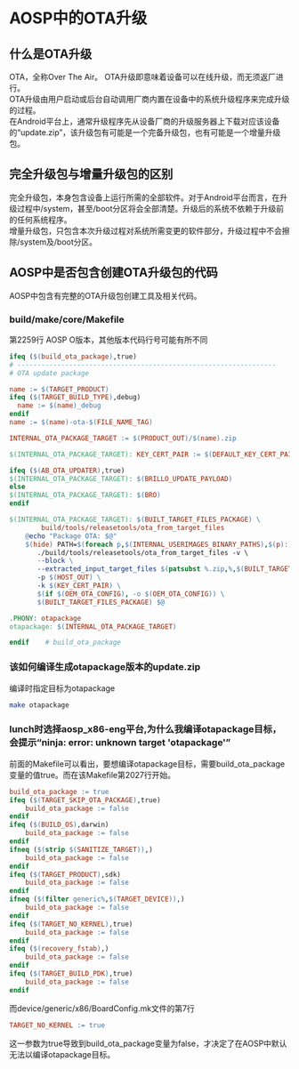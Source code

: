 # AOSP中的OTA升级

## 什么是OTA升级
OTA，全称Over The Air。 OTA升级即意味着设备可以在线升级，而无须返厂进行。  
OTA升级由用户启动或后台自动调用厂商内置在设备中的系统升级程序来完成升级的过程。  
在Android平台上，通常升级程序先从设备厂商的升级服务器上下载对应该设备的“update.zip”，该升级包有可能是一个完备升级包，也有可能是一个增量升级包。  
## 完全升级包与增量升级包的区别
完全升级包，本身包含设备上运行所需的全部软件。对于Android平台而言，在升级过程中/system，甚至/boot分区将会全部清楚。升级后的系统不依赖于升级前的任何系统程序。  
增量升级包，只包含本次升级过程对系统所需变更的软件部分，升级过程中不会擦除/system及/boot分区。  
## AOSP中是否包含创建OTA升级包的代码
AOSP中包含有完整的OTA升级包创建工具及相关代码。
### build/make/core/Makefile
第2259行 AOSP O版本，其他版本代码行号可能有所不同
```Makefile
ifeq ($(build_ota_package),true)
# -----------------------------------------------------------------
# OTA update package

name := $(TARGET_PRODUCT)
ifeq ($(TARGET_BUILD_TYPE),debug)
  name := $(name)_debug
endif
name := $(name)-ota-$(FILE_NAME_TAG)

INTERNAL_OTA_PACKAGE_TARGET := $(PRODUCT_OUT)/$(name).zip

$(INTERNAL_OTA_PACKAGE_TARGET): KEY_CERT_PAIR := $(DEFAULT_KEY_CERT_PAIR)

ifeq ($(AB_OTA_UPDATER),true)
$(INTERNAL_OTA_PACKAGE_TARGET): $(BRILLO_UPDATE_PAYLOAD)
else
$(INTERNAL_OTA_PACKAGE_TARGET): $(BRO)
endif

$(INTERNAL_OTA_PACKAGE_TARGET): $(BUILT_TARGET_FILES_PACKAGE) \
		build/tools/releasetools/ota_from_target_files
	@echo "Package OTA: $@"
	$(hide) PATH=$(foreach p,$(INTERNAL_USERIMAGES_BINARY_PATHS),$(p):)$$PATH MKBOOTIMG=$(MKBOOTIMG) \
	   ./build/tools/releasetools/ota_from_target_files -v \
	   --block \
	   --extracted_input_target_files $(patsubst %.zip,%,$(BUILT_TARGET_FILES_PACKAGE)) \
	   -p $(HOST_OUT) \
	   -k $(KEY_CERT_PAIR) \
	   $(if $(OEM_OTA_CONFIG), -o $(OEM_OTA_CONFIG)) \
	   $(BUILT_TARGET_FILES_PACKAGE) $@

.PHONY: otapackage
otapackage: $(INTERNAL_OTA_PACKAGE_TARGET)

endif    # build_ota_package
```
### 该如何编译生成otapackage版本的update.zip
编译时指定目标为otapackage
```bash
make otapackage
```
### lunch时选择aosp_x86-eng平台,为什么我编译otapackage目标，会提示“ninja: error: unknown target 'otapackage'”
前面的Makefile可以看出，要想编译otapackage目标，需要build_ota_package变量的值true。而在该Makefile第2027行开始。  
 
```Makefile
build_ota_package := true
ifeq ($(TARGET_SKIP_OTA_PACKAGE),true)
    build_ota_package := false
endif
ifeq ($(BUILD_OS),darwin)
    build_ota_package := false
endif
ifneq ($(strip $(SANITIZE_TARGET)),)
    build_ota_package := false
endif
ifeq ($(TARGET_PRODUCT),sdk)
    build_ota_package := false
endif
ifneq ($(filter generic%,$(TARGET_DEVICE)),)
    build_ota_package := false
endif
ifeq ($(TARGET_NO_KERNEL),true)
    build_ota_package := false
endif
ifeq ($(recovery_fstab),)
    build_ota_package := false
endif
ifeq ($(TARGET_BUILD_PDK),true)
    build_ota_package := false
endif
```  
而device/generic/x86/BoardConfig.mk文件的第7行
```Makefile
TARGET_NO_KERNEL := true
```
这一参数为true导致到build_ota_package变量为false，才决定了在AOSP中默认无法以编译otapackage目标。
